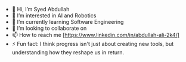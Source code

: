 - 👋 Hi, I’m Syed Abdullah
- 👀 I’m interested in AI and Robotics
- 🌱 I’m currently learning Software Engineering
- 💞️ I’m looking to collaborate on 
- 📫 How to reach me [https://www.linkedin.com/in/abdullah-ali-2k4/]
- ⚡ Fun fact: I think progress isn't just about creating new tools, but understanding how they reshape us in return.

<!---
Abdullah-Ali2k4/Abdullah-Ali2k4 is a ✨ special ✨ repository because its `README.md` (this file) appears on your GitHub profile.
You can click the Preview link to take a look at your changes.
--->
